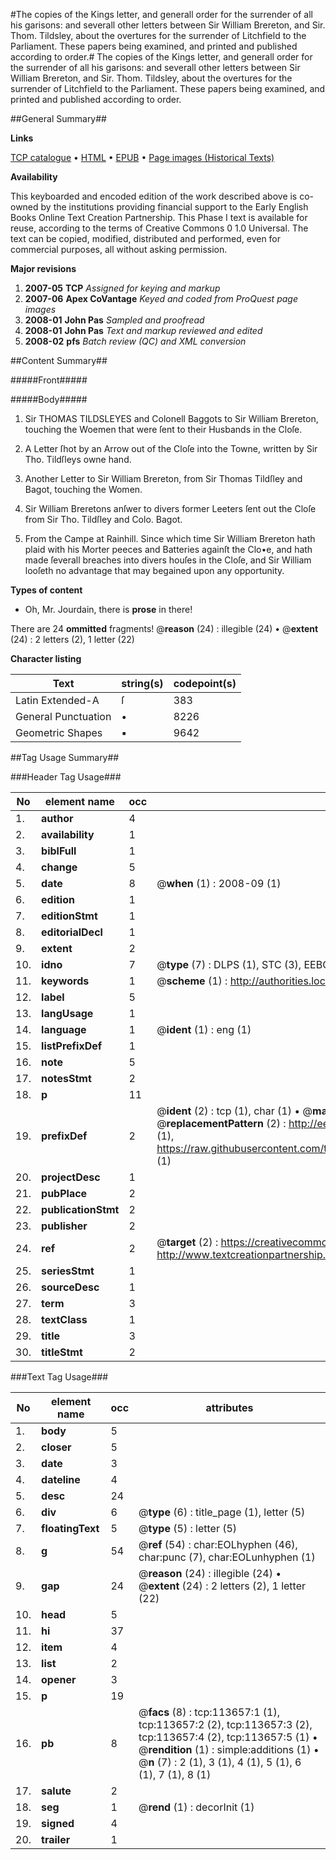 #The copies of the Kings letter, and generall order for the surrender of all his garisons: and severall other letters between Sir William Brereton, and Sir. Thom. Tildsley, about the overtures for the surrender of Litchfield to the Parliament. These papers being examined, and printed and published according to order.#
The copies of the Kings letter, and generall order for the surrender of all his garisons: and severall other letters between Sir William Brereton, and Sir. Thom. Tildsley, about the overtures for the surrender of Litchfield to the Parliament. These papers being examined, and printed and published according to order.

##General Summary##

**Links**

[TCP catalogue](http://www.ota.ox.ac.uk/tcp/)  • 
[HTML](http://tei.it.ox.ac.uk/tcp/Texts-HTML/free/A78/A78676.html)  • 
[EPUB](http://tei.it.ox.ac.uk/tcp/Texts-EPUB/free/A78/A78676.epub) • 
[Page images (Historical Texts)](https://data.historicaltexts.jisc.ac.uk/view?pubId=eebo-99861520e&pageId=eebo-99861520e-113657-1)

**Availability**

This keyboarded and encoded edition of the
	       work described above is co-owned by the institutions
	       providing financial support to the Early English Books
	       Online Text Creation Partnership. This Phase I text is
	       available for reuse, according to the terms of Creative
	       Commons 0 1.0 Universal. The text can be copied,
	       modified, distributed and performed, even for
	       commercial purposes, all without asking permission.

**Major revisions**

1. __2007-05__ __TCP__ *Assigned for keying and markup*
1. __2007-06__ __Apex CoVantage__ *Keyed and coded from ProQuest page images*
1. __2008-01__ __John Pas__ *Sampled and proofread*
1. __2008-01__ __John Pas__ *Text and markup reviewed and edited*
1. __2008-02__ __pfs__ *Batch review (QC) and XML conversion*

##Content Summary##

#####Front#####

#####Body#####

1. Sir THOMAS TILDSLEYES and Colonell Baggots to Sir William Brereton, touching the Woemen that were ſent to their Husbands in the Cloſe.

1. A Letter ſhot by an Arrow out of the Cloſe into the Towne, written by Sir Tho. Tildſleys owne hand.

1. Another Letter to Sir William Brereton, from Sir Thomas Tildſley and Bagot, touching the Women.

1. Sir William Breretons anſwer to divers former Leeters ſent out the Cloſe from Sir Tho. Tildſley and Colo. Bagot.

1. From the Campe at Rainhill.
Since which time Sir William Brereton hath plaid with his Morter peeces and Batteries againſt the Clo•e, and hath made ſeverall breaches into divers houſes in the Cloſe, and Sir William looſeth no advantage that may begained upon any opportunity.

**Types of content**

  * Oh, Mr. Jourdain, there is **prose** in there!

There are 24 **ommitted** fragments! 
 @__reason__ (24) : illegible (24)  •  @__extent__ (24) : 2 letters (2), 1 letter (22)

**Character listing**


|Text|string(s)|codepoint(s)|
|---|---|---|
|Latin Extended-A|ſ|383|
|General Punctuation|•|8226|
|Geometric Shapes|▪|9642|

##Tag Usage Summary##

###Header Tag Usage###

|No|element name|occ|attributes|
|---|---|---|---|
|1.|__author__|4||
|2.|__availability__|1||
|3.|__biblFull__|1||
|4.|__change__|5||
|5.|__date__|8| @__when__ (1) : 2008-09 (1)|
|6.|__edition__|1||
|7.|__editionStmt__|1||
|8.|__editorialDecl__|1||
|9.|__extent__|2||
|10.|__idno__|7| @__type__ (7) : DLPS (1), STC (3), EEBO-CITATION (1), PROQUEST (1), VID (1)|
|11.|__keywords__|1| @__scheme__ (1) : http://authorities.loc.gov/ (1)|
|12.|__label__|5||
|13.|__langUsage__|1||
|14.|__language__|1| @__ident__ (1) : eng (1)|
|15.|__listPrefixDef__|1||
|16.|__note__|5||
|17.|__notesStmt__|2||
|18.|__p__|11||
|19.|__prefixDef__|2| @__ident__ (2) : tcp (1), char (1)  •  @__matchPattern__ (2) : ([0-9\-]+):([0-9IVX]+) (1), (.+) (1)  •  @__replacementPattern__ (2) : http://eebo.chadwyck.com/downloadtiff?vid=$1&page=$2 (1), https://raw.githubusercontent.com/textcreationpartnership/Texts/master/tcpchars.xml#$1 (1)|
|20.|__projectDesc__|1||
|21.|__pubPlace__|2||
|22.|__publicationStmt__|2||
|23.|__publisher__|2||
|24.|__ref__|2| @__target__ (2) : https://creativecommons.org/publicdomain/zero/1.0/ (1), http://www.textcreationpartnership.org/docs/. (1)|
|25.|__seriesStmt__|1||
|26.|__sourceDesc__|1||
|27.|__term__|3||
|28.|__textClass__|1||
|29.|__title__|3||
|30.|__titleStmt__|2||


###Text Tag Usage###

|No|element name|occ|attributes|
|---|---|---|---|
|1.|__body__|5||
|2.|__closer__|5||
|3.|__date__|3||
|4.|__dateline__|4||
|5.|__desc__|24||
|6.|__div__|6| @__type__ (6) : title_page (1), letter (5)|
|7.|__floatingText__|5| @__type__ (5) : letter (5)|
|8.|__g__|54| @__ref__ (54) : char:EOLhyphen (46), char:punc (7), char:EOLunhyphen (1)|
|9.|__gap__|24| @__reason__ (24) : illegible (24)  •  @__extent__ (24) : 2 letters (2), 1 letter (22)|
|10.|__head__|5||
|11.|__hi__|37||
|12.|__item__|4||
|13.|__list__|2||
|14.|__opener__|3||
|15.|__p__|19||
|16.|__pb__|8| @__facs__ (8) : tcp:113657:1 (1), tcp:113657:2 (2), tcp:113657:3 (2), tcp:113657:4 (2), tcp:113657:5 (1)  •  @__rendition__ (1) : simple:additions (1)  •  @__n__ (7) : 2 (1), 3 (1), 4 (1), 5 (1), 6 (1), 7 (1), 8 (1)|
|17.|__salute__|2||
|18.|__seg__|1| @__rend__ (1) : decorInit (1)|
|19.|__signed__|4||
|20.|__trailer__|1||
